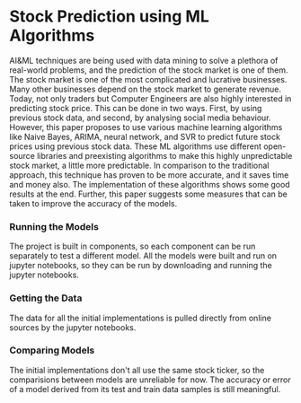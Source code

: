# Stock Prediction using ML Algorithms
AI&ML techniques are being used with data mining to solve a plethora of real-world problems, and the prediction of the stock market is one of them. The stock market is one of the most complicated and lucrative businesses. Many other businesses depend on the stock market to generate revenue. Today, not only traders but Computer Engineers are also highly interested in predicting stock price. This can be done in two ways. First, by using previous stock data, and second, by analysing social media behaviour. However, this paper proposes to use various machine learning algorithms like Naive Bayes, ARIMA, neural network, and SVR to predict future stock prices using previous stock data. These ML algorithms use different open-source libraries and preexisting algorithms to make this highly unpredictable stock market, a little more predictable. In comparison to the traditional approach, this technique has proven to be more accurate, and it saves time and money also. The implementation of these algorithms shows some good results at the end. Further, this paper suggests some measures that can be taken to improve the accuracy of the models.

### Running the Models

The project is built in components, so each component can be run separately to test a different model. All the models were built and run on jupyter notebooks, so they can be run by downloading and running the jupyter notebooks.

### Getting the Data

The data for all the initial implementations is pulled directly from online sources by the jupyter notebooks.

### Comparing Models

The initial implementations don't all use the same stock ticker, so the comparisions between models are unreliable for now. The accuracy or error of a model derived from its test and train data samples is still meaningful.

